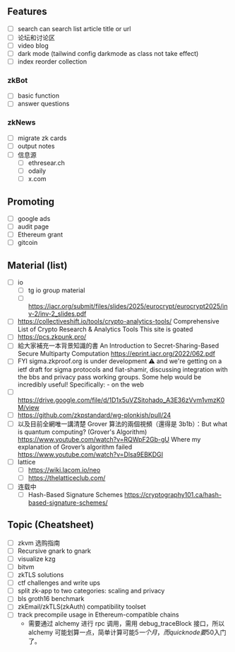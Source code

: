 ## Features

- [ ] search can search list article title or url
- [ ] 论坛和讨论区
- [ ] video blog
- [ ] dark mode (tailwind config darkmode as class not take effect)
- [ ] index reorder collection

### zkBot

- [ ] basic function
- [ ] answer questions

### zkNews

- [ ] migrate zk cards
- [ ] output notes
- [ ] 信息源
  - [ ] ethresear.ch
  - [ ] odaily
  - [ ] x.com

## Promoting

- [ ] google ads
- [ ] audit page
- [ ] Ethereum grant
- [ ] gitcoin

## Material (list)

- [ ] io
  - [ ] tg io group material
  - [ ] https://iacr.org/submit/files/slides/2025/eurocrypt/eurocrypt2025/inv-2/inv-2_slides.pdf
- [ ] https://collectiveshift.io/tools/crypto-analytics-tools/ Comprehensive List of Crypto Research & Analytics Tools This site is goated
- [ ] https://pcs.zkpunk.pro/
- [ ] 給大家補充一本背景知識的書 An Introduction to Secret-Sharing-Based Secure Multiparty Computation https://eprint.iacr.org/2022/062.pdf
- [ ] FYI sigma.zkproof.org is under development ⚠️ and we're getting on a ietf draft for sigma protocols and fiat-shamir, discussing integration with the bbs and privacy pass working groups. Some help would be incredibly useful! Specifically: - on the web
- [ ] https://drive.google.com/file/d/1D1x5uVZSitohado_A3E36zVvm1vmzK0M/view
- [ ] https://github.com/zkpstandard/wg-plonkish/pull/24
- [ ] 以及目前全網唯一講清楚 Grover 算法的兩個視頻（還得是 3b1b）：But what is quantum computing? (Grover's Algorithm) https://www.youtube.com/watch?v=RQWpF2Gb-gU Where my explanation of Grover’s algorithm failed https://www.youtube.com/watch?v=Dlsa9EBKDGI
- [ ] lattice
  - [ ] https://wiki.lacom.io/neo
  - [ ] https://thelatticeclub.com/
- [ ] 连载中
  - [ ] Hash-Based Signature Schemes https://cryptography101.ca/hash-based-signature-schemes/

## Topic (Cheatsheet)

- [ ] zkvm 选购指南
- [ ] Recursive gnark to gnark
- [ ] visualize kzg
- [ ] bitvm
- [ ] zkTLS solutions
- [ ] ctf challenges and write ups
- [ ] split zk-app to two categories: scaling and privacy
- [ ] bls groth16 benchmark
- [ ] zkEmail/zkTLS(zkAuth) compatibility toolset
- [ ] track precompile usage in Ethereum-compatible chains
  - 需要通过 alchemy 进行 rpc 调用，需用 debug_traceBlock 接口，所以 alchemy 可能划算一点，简单计算可能$5一个月，而quicknode要50$入门了。
